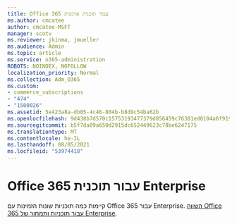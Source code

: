 ```yaml
---
title: Office 365 עבור תוכנית ארגונית
ms.author: cmcatee
author: cmcatee-MSFT
manager: scotv
ms.reviewer: jkinma, jmueller
ms.audience: Admin
ms.topic: article
ms.service: o365-administration
ROBOTS: NOINDEX, NOFOLLOW
localization_priority: Normal
ms.collection: Adm_O365
ms.custom:
- commerce_subscriptions
- "474"
- "1500026"
ms.assetid: 5e423a8a-db05-4c46-804b-b8d9c54ba62b
ms.openlocfilehash: 9d438b7d570c15753193477379d856459c76381ed0104a6f919d5b46e06dcadf
ms.sourcegitcommit: b5f7da89a650d2915dc652449623c78be6247175
ms.translationtype: MT
ms.contentlocale: he-IL
ms.lasthandoff: 08/05/2021
ms.locfileid: "53974418"
---
```

# <a name="office-365-for-enterprise-plan"></a>Office 365 עבור תוכנית Enterprise

קיימות כמה תוכניות שונות הזמינות עם Office 365 עבור Enterprise. [השווה Office 365 עבור תוכניות ותמחור של Enterprise](https://products.office.com/business/compare-more-office-365-for-business-plans).  